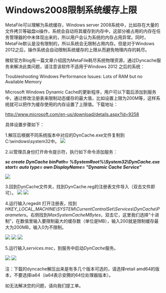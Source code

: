 # Windows2008限制系统缓存上限
MetaFile可以理解为系统缓存，Windows server 2008系统中，比如存在大量的文件拷贝等磁盘io操作，系统会自动将其缓存到内存中，这部分被占用的内存在任务管理器的中未体现出来的，所以用户会认为系统的内存占用异常。同时，MetaFile默认是没有限制的，所以系统会无限制占用内存。但是对于Windows 2012之后，操作系统会自动限制系统缓存的上限从而避免物理内存的耗尽。

微软官方Blog有一篇文章介绍因为MetaFile耗尽系统物理资源，通过Dyncache服务来解决此类问题，请注意该软件不适用于Windows 2012 之后的系统：

Troubleshooting Windows Performance Issues: Lots of RAM but no Available Memory



Microsoft Windows Dynamic Cache的更新程序，用户可以下载后添加到服务中，通过修改注册表来限制动态缓存的最大值，比如设置上限为200M等，这样系统就可以把作为缓存使用的内存设置了上限值。下载地址：

http://www.microsoft.com/en-us/download/details.aspx?id=9258 

具体设置步骤如下：

1.解压后根据不同系统版本中对应的DynCache.exe文件复制到C:\windows\system32中。
![](https://github.com/jdcloudcom/cn/blob/edit/image/Elastic-Compute/Virtual-Machine/Windows/Windows2008%E9%99%90%E5%88%B6%E7%B3%BB%E7%BB%9F%E7%BC%93%E5%AD%98%E4%B8%8A%E9%99%9001.png)

2.以管理员身份打开命令提示符，执行如下命令添加服务：

***sc create DynCache binPath= %SystemRoot%\System32\DynCache.exe start= auto type= own DisplayName= "Dynamic Cache Service"***

![](https://github.com/jdcloudcom/cn/blob/edit/image/Elastic-Compute/Virtual-Machine/Windows/Windows2008%E9%99%90%E5%88%B6%E7%B3%BB%E7%BB%9F%E7%BC%93%E5%AD%98%E4%B8%8A%E9%99%9002.png)

3.回到DynCache文件夹，找到DynCache.reg的注册表文件导入（双击文件即可）。
![](https://github.com/jdcloudcom/cn/blob/edit/image/Elastic-Compute/Virtual-Machine/Windows/Windows2008%E9%99%90%E5%88%B6%E7%B3%BB%E7%BB%9F%E7%BC%93%E5%AD%98%E4%B8%8A%E9%99%9003.png)
![](https://github.com/jdcloudcom/cn/blob/edit/image/Elastic-Compute/Virtual-Machine/Windows/Windows2008%E9%99%90%E5%88%B6%E7%B3%BB%E7%BB%9F%E7%BC%93%E5%AD%98%E4%B8%8A%E9%99%9004.png)

4.运行输入regedit 打开注册表，找到*HKEY_LOCAL_MACHINE\SYSTEM\CurrentControlSet\Services\DynCache\Parameters*。右侧找到*MaxSystemCacheMBytes*，双击它，这里我们选择“十进制”，在数值里输入要限制最大的缓存数（单位是MB），输入200就是限制缓存最大为200MB，输入0为不限制。

![](https://github.com/jdcloudcom/cn/blob/edit/image/Elastic-Compute/Virtual-Machine/Windows/Windows2008%E9%99%90%E5%88%B6%E7%B3%BB%E7%BB%9F%E7%BC%93%E5%AD%98%E4%B8%8A%E9%99%9005.png)
![](https://github.com/jdcloudcom/cn/blob/edit/image/Elastic-Compute/Virtual-Machine/Windows/Windows2008%E9%99%90%E5%88%B6%E7%B3%BB%E7%BB%9F%E7%BC%93%E5%AD%98%E4%B8%8A%E9%99%9006.png)
![](https://github.com/jdcloudcom/cn/blob/edit/image/Elastic-Compute/Virtual-Machine/Windows/Windows2008%E9%99%90%E5%88%B6%E7%B3%BB%E7%BB%9F%E7%BC%93%E5%AD%98%E4%B8%8A%E9%99%9007.png)

5.运行输入*services.msc*，到服务中启动*DynCache*服务。

![](https://github.com/jdcloudcom/cn/blob/edit/image/Elastic-Compute/Virtual-Machine/Windows/Windows2008%E9%99%90%E5%88%B6%E7%B3%BB%E7%BB%9F%E7%BC%93%E5%AD%98%E4%B8%8A%E9%99%9008.png)
![](https://github.com/jdcloudcom/cn/blob/edit/image/Elastic-Compute/Virtual-Machine/Windows/Windows2008%E9%99%90%E5%88%B6%E7%B3%BB%E7%BB%9F%E7%BC%93%E5%AD%98%E4%B8%8A%E9%99%9009.png)

注：下载的dyncache解压出来是有多几个版本可选的，请选择retail amd64的版本，不要选择ia64（ia64表示安腾的64位处理器版本）。



如无法解决您的问题，请向我们提工单。

